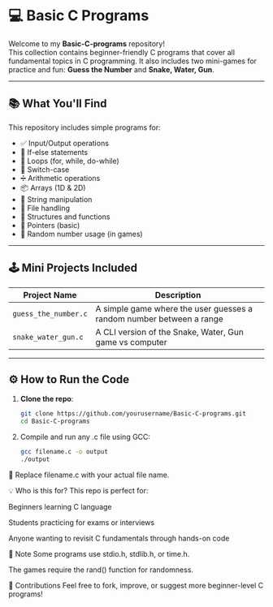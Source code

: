 # 💻 Basic C Programs

Welcome to my **Basic-C-programs** repository!  
This collection contains beginner-friendly C programs that cover all fundamental topics in C programming. It also includes two mini-games for practice and fun: **Guess the Number** and **Snake, Water, Gun**.

---

## 📚 What You'll Find

This repository includes simple programs for:

- ✅ Input/Output operations
- 🔄 If-else statements
- 🔁 Loops (for, while, do-while)
- 🔢 Switch-case
- ➗ Arithmetic operations
- 📦 Arrays (1D & 2D)
- 🧮 String manipulation
- 📂 File handling
- 🧱 Structures and functions
- 🔗 Pointers (basic)
- 🎲 Random number usage (in games)

---

## 🕹️ Mini Projects Included

| Project Name             | Description                                       |
|--------------------------|---------------------------------------------------|
| `guess_the_number.c`     | A simple game where the user guesses a random number between a range |
| `snake_water_gun.c`      | A CLI version of the Snake, Water, Gun game vs computer |

---

## ⚙️ How to Run the Code

1. **Clone the repo**:
   ```bash
   git clone https://github.com/yourusername/Basic-C-programs.git
   cd Basic-C-programs
   ```
2. Compile and run any .c file using GCC:
   ```bash
   gcc filename.c -o output
   ./output
   ```
  🔁 Replace filename.c with your actual file name.
  

💡 Who is this for?
This repo is perfect for:

Beginners learning C language

Students practicing for exams or interviews

Anyone wanting to revisit C fundamentals through hands-on code


📌 Note
Some programs use stdio.h, stdlib.h, or time.h.

The games require the rand() function for randomness.


🙌 Contributions
Feel free to fork, improve, or suggest more beginner-level C programs!

